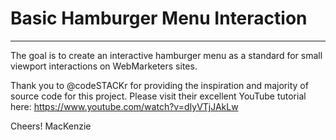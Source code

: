 # Basic Hamburger Menu Interaction
----
The goal is to create an interactive hamburger menu as a standard for small viewport interactions on WebMarketers sites.

Thank you to @codeSTACKr for providing the inspiration and majority of source code for this project. Please visit their excellent YouTube tutorial here: https://www.youtube.com/watch?v=dIyVTjJAkLw 

Cheers!
MacKenzie
